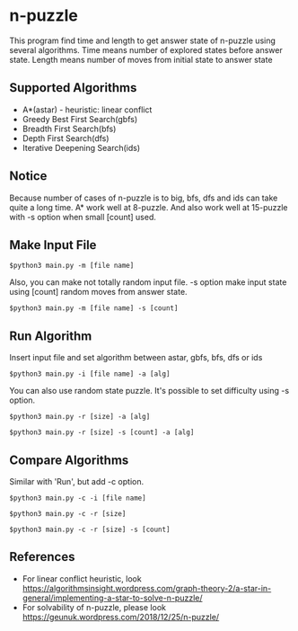 # n-puzzle

This program find time and length to get answer state of n-puzzle using several algorithms.
Time means number of explored states before answer state.
Length means number of moves from initial state to answer state

## Supported Algorithms
* A*(astar) - heuristic: linear conflict
* Greedy Best First Search(gbfs)
* Breadth First Search(bfs)
* Depth First Search(dfs)
* Iterative Deepening Search(ids)

## Notice
Because number of cases of n-puzzle is to big, bfs, dfs and ids can take quite a long time.
A* work well at 8-puzzle. And also work well at 15-puzzle with -s option when small [count] used.

## Make Input File

```
$python3 main.py -m [file name]
```
Also, you can make not totally random input file.
-s option make input state using [count] random moves from answer state.

```
$python3 main.py -m [file name] -s [count]
```


## Run Algorithm
Insert input file and set algorithm between astar, gbfs, bfs, dfs or ids
```
$python3 main.py -i [file name] -a [alg]
```
You can also use random state puzzle. It's possible to set difficulty using -s option.
```
$python3 main.py -r [size] -a [alg]
```

```
$python3 main.py -r [size] -s [count] -a [alg]
```
## Compare Algorithms
Similar with 'Run', but add -c option.

```
$python3 main.py -c -i [file name]
```

```
$python3 main.py -c -r [size]
```

```
$python3 main.py -c -r [size] -s [count]
```

## References
* For linear conflict heuristic, look https://algorithmsinsight.wordpress.com/graph-theory-2/a-star-in-general/implementing-a-star-to-solve-n-puzzle/
* For solvability of n-puzzle, please look https://geunuk.wordpress.com/2018/12/25/n-puzzle/
